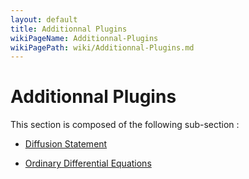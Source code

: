```yaml
---
layout: default
title: Additionnal Plugins
wikiPageName: Additionnal-Plugins
wikiPagePath: wiki/Additionnal-Plugins.md
---
```

# Additionnal Plugins

This section is composed of the following sub-section :

* [Diffusion Statement](references#DiffusionStatement)

* [Ordinary Differential Equations](references#OrdinaryDifferentialEquations)

